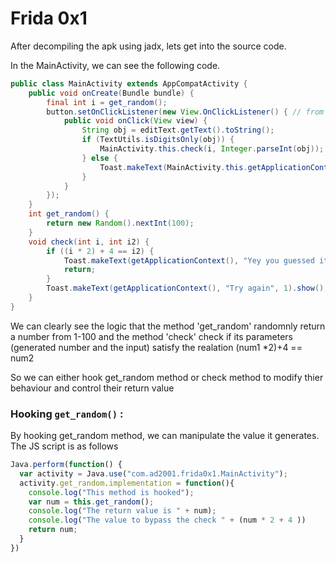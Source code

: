 # Frida 0x1

 After decompiling the apk using jadx, lets get into the source code.

In the MainActivity, we can see the following code.

```java
public class MainActivity extends AppCompatActivity {
    public void onCreate(Bundle bundle) {
        final int i = get_random();
        button.setOnClickListener(new View.OnClickListener() { // from class: com.ad2001.frida0x1.MainActivity.1
            public void onClick(View view) {
                String obj = editText.getText().toString();
                if (TextUtils.isDigitsOnly(obj)) {
                    MainActivity.this.check(i, Integer.parseInt(obj));
                } else {
                    Toast.makeText(MainActivity.this.getApplicationContext(), "Enter a valid number !!", 1).show();
                }
            }
        });
    }
    int get_random() {
        return new Random().nextInt(100);
    }
    void check(int i, int i2) {
        if ((i * 2) + 4 == i2) {
            Toast.makeText(getApplicationContext(), "Yey you guessed it right", 1).show();
            return;
        }
        Toast.makeText(getApplicationContext(), "Try again", 1).show();
    }
}
```
We can clearly see the logic that the method 'get_random' randomnly return a number from 1-100 and the method 'check' check if its parameters (generated number and the input) satisfy the realation (num1 *2)+4 == num2

So we can either hook get_random method or check method to modify thier behaviour and control their return value

### Hooking `get_random()` :

By hooking get_random method, we can manipulate the value it generates. The JS script is as follows 

```javascript
Java.perform(function() {
  var activity = Java.use("com.ad2001.frida0x1.MainActivity");
  activity.get_random.implementation = function(){
    console.log("This method is hooked");
    var num = this.get_random();
    console.log("The return value is " + num);
    console.log("The value to bypass the check " + (num * 2 + 4 )) 
    return num; 
  }
})
```
 


